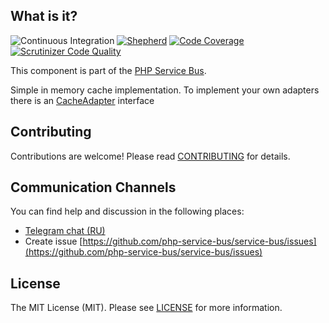 ## What is it?
![Continuous Integration](https://github.com/php-service-bus/cache/workflows/Continuous%20Integration/badge.svg)
[![Shepherd](https://shepherd.dev/github/php-service-bus/cache/coverage.svg)](https://shepherd.dev/github/php-service-bus/cache)
[![Code Coverage](https://scrutinizer-ci.com/g/php-service-bus/cache/badges/coverage.png?b=v4.2)](https://scrutinizer-ci.com/g/php-service-bus/cache/?branch=v4.2)
[![Scrutinizer Code Quality](https://scrutinizer-ci.com/g/php-service-bus/cache/badges/quality-score.png?b=v4.2)](https://scrutinizer-ci.com/g/php-service-bus/cache/?branch=v4.2)

This component is part of the [PHP Service Bus](https://github.com/php-service-bus/service-bus).

Simple in memory cache implementation. 
To implement your own adapters there is an [CacheAdapter](https://github.com/php-service-bus/cache/blob/v4.2/src/CacheAdapter.php) interface

## Contributing
Contributions are welcome! Please read [CONTRIBUTING](CONTRIBUTING.md) for details.

## Communication Channels
You can find help and discussion in the following places:
* [Telegram chat (RU)](https://t.me/php_service_bus)
* Create issue [https://github.com/php-service-bus/service-bus/issues](https://github.com/php-service-bus/service-bus/issues)

## License

The MIT License (MIT). Please see [LICENSE](LICENSE.md) for more information.
